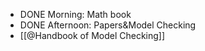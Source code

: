- DONE  Morning: Math book
- DONE Afternoon: Papers&Model Checking
- [[@Handbook of Model Checking]]